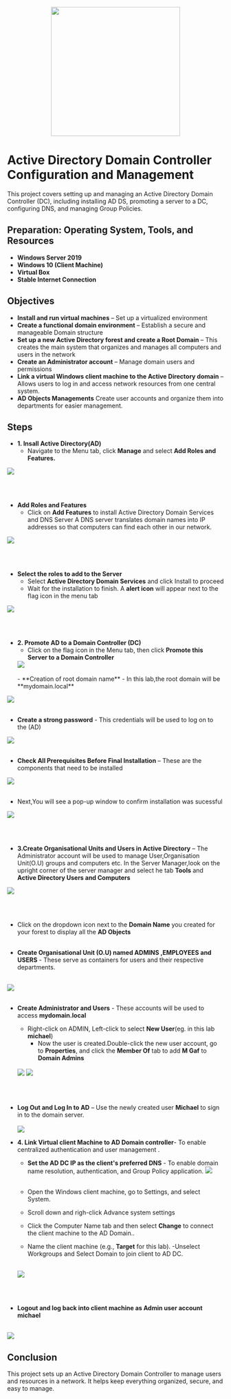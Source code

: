 <p align="center">
  <img src="https://github.com/user-attachments/assets/48ecb6c3-9465-4d26-9c94-5eee9f6ea8ee" width="300"/>
</p>

<h1> Active Directory Domain Controller Configuration and Management</h1>

This project covers setting up and managing an Active Directory Domain Controller (DC), including installing AD DS, promoting a server to a DC, configuring DNS, and managing Group Policies.

## Preparation: Operating System, Tools, and Resources  

- **Windows Server 2019** 
- **Windows 10 (Client Machine)**  
- **Virtual Box**
- **Stable Internet Connection** 

## Objectives  

- **Install and run virtual machines** – Set up a virtualized environment
- **Create a functional domain environment** – Establish a secure and manageable Domain structure  
- **Set up a new Active Directory forest and create a Root Domain** –  This creates the main system that organizes and manages all computers and users in the network  
- **Create an Administrator account** – Manage domain users and permissions  
- **Link a virtual Windows client machine to the Active Directory domain** – Allows users to log in and access network resources from one central system.
- **AD Objects Managements** Create user accounts and organize them into departments for easier management.

## Steps

 - **1. Insall Active Directory(AD)**
   - Navigate to the Menu tab, click **Manage** and select **Add Roles and Features.**
 <img src="https://github.com/user-attachments/assets/00660db0-54b6-4c77-9b55-5b8082e4aae2"/>

<br></br>
  - **Add Roles and Features**
    - Click on **Add Features** to install  Active Directory Domain Services and DNS Server
    A DNS server translates domain names into IP addresses so that computers can find each other in our network.
   <img src="https://github.com/user-attachments/assets/9343c117-6cf7-459b-9d88-38aa331feebb"/>

  <br></br>
  - **Select the roles to add to the Server**
    - Select **Active Directory Domain Services** and click Install to proceed
    - Wait for the installation to finish. A **alert icon** will appear next to the flag icon in the menu tab
  <img src="https://github.com/user-attachments/assets/c161c795-a257-469b-8997-c90afcc6fa52"/>

<br></br>
- **2. Promote AD to a Domain Controller (DC)**
  - Click on the flag icon in the Menu tab, then click **Promote this Server to a Domain Controller**
   <img src="https://github.com/user-attachments/assets/a5d43db8-9bbd-41c9-bf67-5588f0a5ea12"/>
  <br></br>
  - **Creation of root domain name** - In this lab,the root domain will be **mydomain.local**
 <img src="https://github.com/user-attachments/assets/7949531e-4b79-4296-a526-f3152396d361"/>
  <br></br>

  - **Create a strong password** - This credentials will be used to log on to the (AD)
 <img src="https://github.com/user-attachments/assets/8c378a43-6dee-42c5-8dc0-c6ef3671dca3"/>
<br></br>

   - **Check All Prerequisites Before Final Installation** – These are the components that need to be installed
 <img src="https://github.com/user-attachments/assets/8653fb7c-7577-4269-b83b-940b375e108d"/>
  <br></br>
  
   - Next,You will see a pop-up window to confirm installation was sucessful
 <img src="https://github.com/user-attachments/assets/9921eb15-b810-43e4-a6b7-cbb678f9af5c"/>

 <br></br>
- **3.Create Organisational Units and Users in Active Directory** – The Administrator account will be used to manage User,Organisation Unit(O.U)
  groups and computers etc. In the Server Manager,look on the upright corner of the server manager and select he tab **Tools** and **Active Directory Users and Computers**
 <img src="https://github.com/user-attachments/assets/62e98bae-14fc-460c-8ed0-5f09348b335e"/>

<br></br>
 - Click on the dropdown icon next to the **Domain Name** you created for your forest to display all the **AD Objects** 
<br></br>

- **Create Organisational Unit (O.U) named ADMINS ,EMPLOYEES and USERS** - These serve as containers for users and their respective departments.
<br></br>

<img src="https://github.com/user-attachments/assets/a88c3035-bda4-4132-9164-b942a2b9f20c"/>
<br></br>

- **Create Administrator and Users** - These accounts will be used to access **mydomain.local**
  - Right-click on ADMIN, Left-click to select **New User**(eg. in this lab **michael**)
    - Now the user is created.Double-click the new user account, go to **Properties**, and click the **Member Of** tab to add **M Gaf** to **Domain Admins**
  <br></br>
  <img src="https://github.com/user-attachments/assets/38a1963f-f725-4075-a110-78458f0479e9"/>

   <img src="https://github.com/user-attachments/assets/a9cd6022-1695-4a5e-a80f-fd2fea190fca"/>
<br></br>

- **Log Out and Log In to AD** – Use the newly created user **Michael** to sign in to the domain server.
  <br></br>
  <img src= "https://github.com/user-attachments/assets/239c4472-8b82-4e0e-aa31-38c761af01c2"/>

- **4. Link Virtual client Machine to AD Domain controller**- To enable centralized authentication and user management .

  - **Set the AD DC IP as the client's preferred DNS** - To enable domain name resolution, authentication, and Group Policy application.
    <img src="https://github.com/user-attachments/assets/dd17d1b6-37e5-4ffc-ae51-cef402a50b8f"/>
   <br></br>
   
  - Open the Windows client machine, go to Settings, and select System.
  - Scroll down and righ-click Advance system settings
  - Click the Computer Name tab and then select **Change** to connect the client machine to the AD Domain..
  - Name the client machine (e.g., **Target** for this lab).
  -Unselect Workgroups and Select Domain to join client to AD DC.
  <br></br>
  <img src="https://github.com/user-attachments/assets/c9dd8ec1-a665-4eef-b4dd-24e44c9b1e96"/>
<br></br>
  - **Logout and log back into client machine as Admin user account **michael****
  <br></br>
  
  <img src="https://github.com/user-attachments/assets/99ff36f0-d288-4da8-af61-2c943a48441f"/>


<h2> Conclusion </h2>
<p>
This project sets up an Active Directory Domain Controller to manage users and resources in a network. It helps keep everything organized, secure, and easy to manage. </p>
